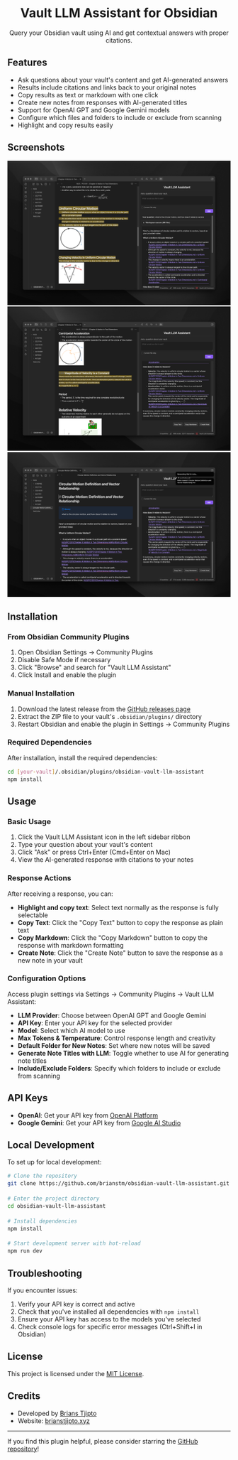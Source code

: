 # <div align="center">Vault LLM Assistant for Obsidian</div>

<div align="center">
Query your Obsidian vault using AI and get contextual answers with proper citations.
</div>

## Features

-   Ask questions about your vault's content and get AI-generated answers
-   Results include citations and links back to your original notes
-   Copy results as text or markdown with one click
-   Create new notes from responses with AI-generated titles
-   Support for OpenAI GPT and Google Gemini models
-   Configure which files and folders to include or exclude from scanning
-   Highlight and copy results easily

## Screenshots

![Ask interface - first view](images/ask_1.png)
![Ask interface - second view](images/ask_2.png)
![Generated notes view](images/generated_notes.png)

## Installation

### From Obsidian Community Plugins

1. Open Obsidian Settings → Community Plugins
2. Disable Safe Mode if necessary
3. Click "Browse" and search for "Vault LLM Assistant"
4. Click Install and enable the plugin

### Manual Installation

1. Download the latest release from the [GitHub releases page](https://github.com/brianstm/obsidian-vault-llm-assistant/releases/)
2. Extract the ZIP file to your vault's `.obsidian/plugins/` directory
3. Restart Obsidian and enable the plugin in Settings → Community Plugins

### Required Dependencies

After installation, install the required dependencies:

```bash
cd [your-vault]/.obsidian/plugins/obsidian-vault-llm-assistant
npm install
```

## Usage

### Basic Usage

1. Click the Vault LLM Assistant icon in the left sidebar ribbon
2. Type your question about your vault's content
3. Click "Ask" or press Ctrl+Enter (Cmd+Enter on Mac)
4. View the AI-generated response with citations to your notes

### Response Actions

After receiving a response, you can:

-   **Highlight and copy text**: Select text normally as the response is fully selectable
-   **Copy Text**: Click the "Copy Text" button to copy the response as plain text
-   **Copy Markdown**: Click the "Copy Markdown" button to copy the response with markdown formatting
-   **Create Note**: Click the "Create Note" button to save the response as a new note in your vault

### Configuration Options

Access plugin settings via Settings → Community Plugins → Vault LLM Assistant:

-   **LLM Provider**: Choose between OpenAI GPT and Google Gemini
-   **API Key**: Enter your API key for the selected provider
-   **Model**: Select which AI model to use
-   **Max Tokens & Temperature**: Control response length and creativity
-   **Default Folder for New Notes**: Set where new notes will be saved
-   **Generate Note Titles with LLM**: Toggle whether to use AI for generating note titles
-   **Include/Exclude Folders**: Specify which folders to include or exclude from scanning

## API Keys

-   **OpenAI**: Get your API key from [OpenAI Platform](https://platform.openai.com/api-keys)
-   **Google Gemini**: Get your API key from [Google AI Studio](https://aistudio.google.com/app/prompts/new_chat)

## Local Development

To set up for local development:

```bash
# Clone the repository
git clone https://github.com/brianstm/obsidian-vault-llm-assistant.git

# Enter the project directory
cd obsidian-vault-llm-assistant

# Install dependencies
npm install

# Start development server with hot-reload
npm run dev
```

## Troubleshooting

If you encounter issues:

1. Verify your API key is correct and active
2. Check that you've installed all dependencies with `npm install`
3. Ensure your API key has access to the models you've selected
4. Check console logs for specific error messages (Ctrl+Shift+I in Obsidian)

## License

This project is licensed under the [MIT License](LICENSE).

## Credits

-   Developed by [Brians Tjipto](https://github.com/brianstm)
-   Website: [brianstjipto.xyz](https://www.brianstjipto.xyz/)

---

If you find this plugin helpful, please consider starring the [GitHub repository](https://github.com/brianstm/obsidian-vault-llm-assistant)!
